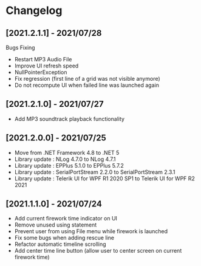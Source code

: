 # Changelog

## [2021.2.1.1] - 2021/07/28

Bugs Fixing

* Restart MP3 Audio File
* Improve UI refresh speed
* NullPointerException
* Fix regression (first line of a grid was not visible anymore)
* Do not recompute UI when failed line was launched again

## [2021.2.1.0] - 2021/07/27

* Add MP3 soundtrack playback functionality 

## [2021.2.0.0] - 2021/07/25

* Move from .NET Framework 4.8 to .NET 5
* Library update : NLog 4.7.0 to NLog 4.7.1
* Library update : EPPlus 5.1.0 to EPPlus 5.7.2
* Library update : SerialPortStream 2.2.0 to SerialPortStream 2.3.1
* Library update : Telerik UI for WPF R1 2020 SP1 to Telerik UI for WPF R2 2021

## [2021.1.1.0] - 2021/07/24

* Add current firework time indicator on UI
* Remove unused using statement
* Prevent user from using File menu while firework is launched
* Fix some bugs when adding rescue line
* Refactor automatic timeline scrolling
* Add center time line button (allow user to center screen on current firework time)